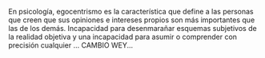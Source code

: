 En psicología, egocentrismo es la característica que define a las personas que creen que sus opiniones e
 intereses propios son más importantes que las de los demás. Incapacidad para desenmarañar esquemas 
 subjetivos de la realidad objetiva y una incapacidad para asumir o comprender con precisión cualquier ... CAMBIO WEY...